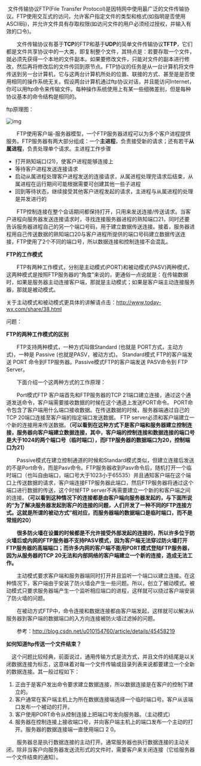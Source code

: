 ​		文件传输协议FTP(File Transfer Protocol)是因特网中使用最广泛的文件传输协议。FTP使用交互式的访问，允许客户指定文件的类型和格式(如指明是否使用ASCII码)，并允许文件具有存取权限(如访问文件的用户必须经过授权，并输入有效的口令)。

　　文件传输协议有基于**TCP**的FTP和基于**UDP**的简单文件传输协议**TFTP**，它们都是文件共享协议中的一大类，即复制整个文件，其特点是：若要存取一个文件，就必须先获得一个本地的文件副本。如果要修改文件，只能对文件的副本进行修改，然后再将修改后的文件传回到原节点。FTP协议的任务是从一台计算机将文件传送到另一台计算机，它与这两台计算机所处的位置、联接的方式、甚至是是否使用相同的操作系统无关。假设两台计算机通过ftp协议对话，并且能访问Internet， 你可以用ftp命令来传输文件。每种操作系统使用上有某一些细微差别，但是每种协议基本的命令结构是相同的。

ftp原理图：

![img](https://images2015.cnblogs.com/blog/1069020/201706/1069020-20170629174621539-256280515.jpg)

　　FTP使用客户端-服务器模型，一个FTP服务器进程可以为多个客户进程提供服务。FTP服务器有两大部分组成：一个**主进程**，负责接受新的请求；还有若干**从属进程**，负责处理单个请求。主进程工作步骤

- 打开熟知端口(21)，使客户进程能够连接上
- 等待客户进程发送连接请求
- 启动从属进程处理客户进程发送的连接请求，从属进程处理完请求后结束，从属进程在运行期间可能根据需要可创建其他一些子进程
- 回到等待状态，继续接受其他客户进程发起的请求，主进程与从属进程的处理是并发进行的

　　FTP控制连接在整个会话期间都保持打开，只用来发送连接/传送请求。当客户进程向服务器发送连接请求时，寻找连接服务器进程的熟知端口21，同时还要告诉服务器进程自己的另一个端口号码，用于建立数据传送连接。接着，服务器进程用自己传送数据的熟知端口20与客户进程所提供的端口号码建立数据传送连接，FTP使用了2个不同的端口号，所以数据连接和控制连接不会混乱。

**FTP的工作模式**

　　FTP有两种工作模式，分别是主动模式(PORT)和被动模式(PASV)两种模式，这两种模式是按照FTP服务器的“角度”来说的，更通俗一点说就是：在传输数据时，如果是服务器主动连接客户端，那就是主动模式；如果是客户端主动连接服务器，那就是被动模式。

关于主动模式和被动模式更具体的讲解请点击：http://www.today-wx.com/share/38.html

问题：

**FTP的两种工作模式的区别**

　　FTP支持两种模式，一种方式叫做Standard (也就是 PORT方式，主动方式)，一种是 Passive (也就是PASV，被动方式)。 Standard模式 FTP的客户端发送 PORT 命令到FTP服务器。Passive模式FTP的客户端发送 PASV命令到 FTP Server。

　　下面介绍一个这两种方式的工作原理：

　　Port模式FTP 客户端首先和FTP服务器的TCP 21端口建立连接，通过这个通道发送命令，客户端需要接收数据的时候在这个通道上发送PORT命令。 PORT命令包含了客户端用什么端口接收数据。在传送数据的时候，服务器端通过自己的TCP 20端口连接至客户端的指定端口发送数据。 FTP server必须和客户端建立一个新的连接用来传送数据。**（可以看到在这种方式下是客户端和服务器建立控制连接，服务器向客户端建立数据连接，其中，客户端的控制连接和数据连接的端口号是大于1024的两个端口号（临时端口），而FTP服务器的数据端口为20，控制端口为21）**

　　Passive模式在建立控制通道的时候和Standard模式类似，但建立连接后发送的不是Port命令，而是Pasv命令。FTP服务器收到Pasv命令后，随机打开一个临时端口（也叫自由端口，端口号大于1023小于65535）并且通知客户端在这个端口上传送数据的请求，客户端连接FTP服务器此端口，然后FTP服务器将通过这个端口进行数据的传送，这个时候FTP server不再需要建立一个新的和客户端之间的连接。**（可以看到这种情况下的连接都是由客户端向服务器发起的，与下面所说的“为了解决服务器发起到客户的连接的问题，人们开发了一种不同的FTP连接方式。这就是所谓的被动方式”相对应，而服务器端的数据端口是临时端口，而不是常规的20）**

　　**很多防火墙在设置的时候都是不允许接受外部发起的连接的，所以许多位于防火墙后或内网的FTP服务器不支持PASV模式，因为客户端无法穿过防火墙打开FTP服务器的高端端口；而许多内网的客户端不能用PORT模式登陆FTP服务器，因为从服务器的TCP 20无法和内部网络的客户端建立一个新的连接，造成无法工作。**

　　主动模式要求客户端和服务器端同时打开并且监听一个端口以建立连接。在这种情况下，客户端由于安装了防火墙会产生一些问题。所以，创立了被动模式。被动模式只要求服务器端产生一个监听相应端口的进程，这样就可以绕过客户端安装了防火墙的问题。

　　在被动方式FTP中，命令连接和数据连接都由客户端发起，这样就可以解决从服务器到客户端的数据端口的入方向连接被防火墙过滤掉的问题。

　　参考：http://blog.csdn.net/u010154760/article/details/45458219

**如何知道ftp传送一个文件结束？**

　这个问题比较经典，前面说过，通用传输方式是流方式，并且文件的结尾是以关闭数据连接为标志，这意味着对每一个文件传输或目录列表来说都要建立一个全新的数据连接。其一般过程如下：

1. 正由于是客户发出命令要求建立数据连接，所以数据连接是在客户的控制下建立的。
2. 客户通常在客户端主机上为所在数据连接端选择一个临时端口号。客户从该端口发布一个被动的打开。
3. 客户使用PORT命令从控制连接上把端口号发向服务器。（主动模式）
4. 服务器在控制连接上接收端口号，并向客户端主机上的端口发布一个主动的打开。服务器的数据连接端一直使用端口 2 0。

　　服务器总是执行数据连接的主动打开。通常服务器也执行数据连接的主动关闭，除非当客户向服务器发送流形式的文件时，需要客户来关闭连接（它给服务器一个文件结束的通知）。

